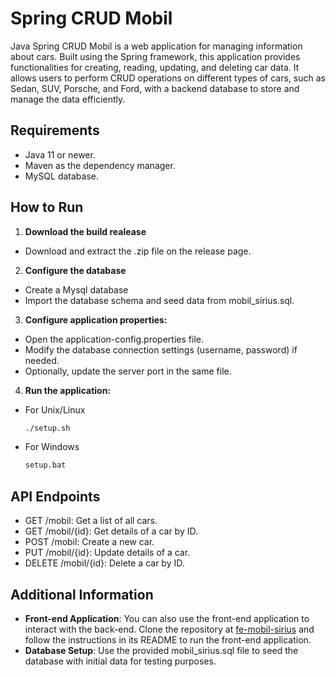 # Spring CRUD Mobil
Java Spring CRUD Mobil is a web application for managing information about cars. Built using the Spring framework, this application provides functionalities for creating, reading, updating, and deleting car data. It allows users to perform CRUD operations on different types of cars, such as Sedan, SUV, Porsche, and Ford, with a backend database to store and manage the data efficiently.
## Requirements
- Java 11 or newer.
- Maven as the dependency manager.
- MySQL database.
## How to Run

1. **Download the build realease**
- Download and extract the .zip file on the release page.
2. **Configure the database**
- Create a Mysql database
- Import the database schema and seed data from mobil_sirius.sql.
3. **Configure application properties:**
- Open the application-config.properties file.
- Modify the database connection settings (username, password) if needed.
- Optionally, update the server port in the same file.
4. **Run the application:**
- For Unix/Linux
  ````bash
  ./setup.sh
- For Windows
  ````bash
  setup.bat
  
## API Endpoints
- GET /mobil: Get a list of all cars.
- GET /mobil/{id}: Get details of a car by ID.
- POST /mobil: Create a new car.
- PUT /mobil/{id}: Update details of a car.
- DELETE /mobil/{id}: Delete a car by ID.

## Additional Information
- **Front-end Application**: You can also use the front-end application to interact with the back-end. Clone the repository at [fe-mobil-sirius](https://github.com/quenzvezda/fe-mobil-sirius) and follow the instructions in its README to run the front-end application.
- **Database Setup**: Use the provided mobil_sirius.sql file to seed the database with initial data for testing purposes.

   
